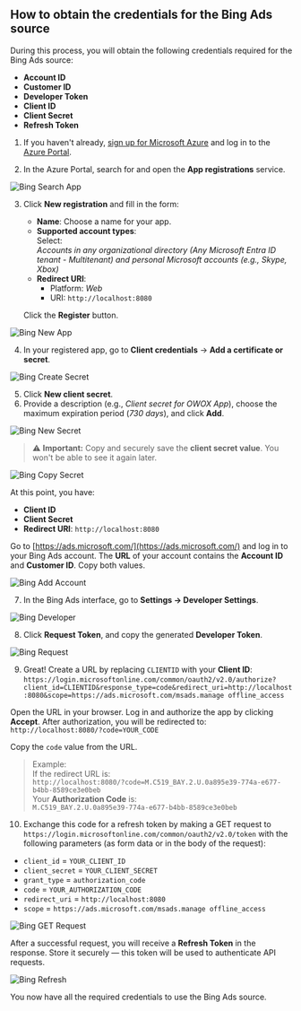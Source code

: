 ## How to obtain the credentials for the Bing Ads source

During this process, you will obtain the following credentials required for the Bing Ads source:

- **Account ID**  
- **Customer ID**  
- **Developer Token**  
- **Client ID**  
- **Client Secret**  
- **Refresh Token**

1. If you haven't already, [sign up for Microsoft Azure](https://azure.microsoft.com/) and log in to the [Azure Portal](https://portal.azure.com/).

2. In the Azure Portal, search for and open the **App registrations** service. 

![Bing Search App](res/bing_appsearch.png)

3. Click **New registration** and fill in the form:

   - **Name**: Choose a name for your app.
   - **Supported account types**:  
     Select:  
     *Accounts in any organizational directory (Any Microsoft Entra ID tenant - Multitenant) and personal Microsoft accounts (e.g., Skype, Xbox)*
   - **Redirect URI**:  
     - Platform: *Web*  
     - URI: `http://localhost:8080`
  
   Click the **Register** button.

![Bing New App](res/bing_newapp.png)

4. In your registered app, go to **Client credentials** -> **Add a certificate or secret**.

![Bing Create Secret](res/bing_createsecret.png)

5. Click **New client secret**.
3. Provide a description (e.g., *Client secret for OWOX App*), choose the maximum expiration period (*730 days*), and click **Add**.

![Bing New Secret](res/bing_newsecret.png)

> ⚠️ **Important:** Copy and securely save the **client secret value**. You won't be able to see it again later.

![Bing Copy Secret](res/bing_copysecret.png)

At this point, you have:
- **Client ID**
- **Client Secret**
- **Redirect URI**: `http://localhost:8080`

Go to [https://ads.microsoft.com/](https://ads.microsoft.com/) and log in to your Bing Ads account. The **URL** of your account contains the **Account ID** and **Customer ID**. Copy both values.

![Bing Add Account](res/bing_addaccount.png)

7. In the Bing Ads interface, go to **Settings → Developer Settings**.

![Bing Developer](res/bing_developer.png)

8. Click **Request Token**, and copy the generated **Developer Token**.

![Bing Request](res/bing_request.png)

9. Great! Create a URL by replacing `CLIENTID` with your **Client ID**:
`https://login.microsoftonline.com/common/oauth2/v2.0/authorize?client_id=CLIENTID&response_type=code&redirect_uri=http://localhost:8080&scope=https://ads.microsoft.com/msads.manage offline_access`

Open the URL in your browser. Log in and authorize the app by clicking **Accept**. After authorization, you will be redirected to:  
`http://localhost:8080/?code=YOUR_CODE`  

Copy the `code` value from the URL.

> Example:  
> If the redirect URL is:  
> `http://localhost:8080/?code=M.C519_BAY.2.U.0a895e39-774a-e677-b4bb-8589ce3e0beb`  
>Your **Authorization Code** is:  
>`M.C519_BAY.2.U.0a895e39-774a-e677-b4bb-8589ce3e0beb`

10. Exchange this code for a refresh token by making a GET request to 
`https://login.microsoftonline.com/common/oauth2/v2.0/token` 
with the following parameters (as form data or in the body of the request):
- `client_id` = `YOUR_CLIENT_ID`  
- `client_secret` = `YOUR_CLIENT_SECRET`  
- `grant_type` = `authorization_code`  
- `code` = `YOUR_AUTHORIZATION_CODE`  
- `redirect_uri` = `http://localhost:8080`  
- `scope` = `https://ads.microsoft.com/msads.manage offline_access`

![Bing GET Request](res/bing_getrequest.png)

After a successful request, you will receive a **Refresh Token** in the response. Store it securely — this token will be used to authenticate API requests.

![Bing Refresh](res/bing_refresh.png)

You now have all the required credentials to use the Bing Ads source.